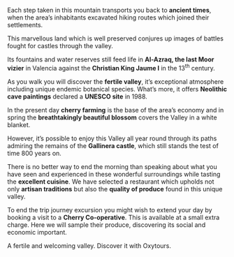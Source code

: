 Each step taken in this mountain transports you back to **ancient times**, when
the area’s inhabitants excavated hiking routes which joined their settlements.

This marvellous land which is well preserved conjures up images of battles
fought for castles through the valley.

Its fountains and water reserves still feed life in **Al-Azraq, the last Moor
vizier** in Valencia against the **Christian King Jaume I** in the
13<sup>th</sup> century.

As you walk you will discover the **fertile valley**, it’s exceptional
atmosphere including unique endemic botanical species. What’s more, it offers
**Neolithic cave paintings** declared a **UNESCO site** in 1988.

In the present day **cherry farming** is the base of the area’s economy and in
spring the **breathtakingly beautiful blossom** covers the Valley in a white
blanket.

However, it’s possible to enjoy this Valley all year round through its paths
admiring the remains of the **Gallinera castle**, which still stands the test of
time 800 years on.

There is no better way to end the morning than speaking about what you have seen
and experienced in these wonderful surroundings while tasting the **excellent
cuisine**. We have selected a restaurant which upholds not only **artisan
traditions** but also the **quality of produce** found in this unique valley.

To end the trip journey excursion you might wish to extend your day by booking a
visit to a **Cherry Co-operative**. This is available at a small extra charge.
Here we will sample their produce, discovering its social and economic
important.

A fertile and welcoming valley. Discover it with Oxytours.
